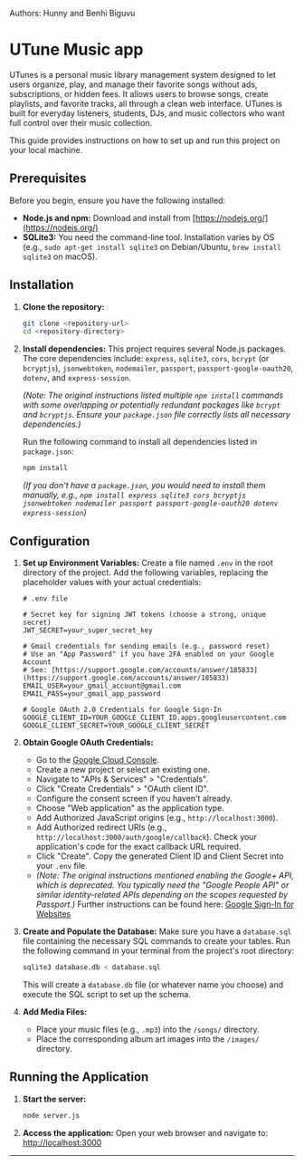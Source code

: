 Authors: Hunny and Benhi Biguvu
# UTune Music app

UTunes is a personal music library management system designed to let users organize, play, and manage their favorite songs without ads, subscriptions, or hidden fees. It allows users to browse songs, create playlists, and favorite tracks, all through a clean web interface. UTunes is built for everyday listeners, students, DJs, and music collectors who want full control over their music collection.

This guide provides instructions on how to set up and run this project on your local machine.

## Prerequisites

Before you begin, ensure you have the following installed:

* **Node.js and npm:** Download and install from [https://nodejs.org/](https://nodejs.org/)
* **SQLite3:** You need the command-line tool. Installation varies by OS (e.g., `sudo apt-get install sqlite3` on Debian/Ubuntu, `brew install sqlite3` on macOS).

## Installation

1.  **Clone the repository:**
    ```bash
    git clone <repository-url>
    cd <repository-directory>
    ```

2.  **Install dependencies:**
    This project requires several Node.js packages. The core dependencies include: `express`, `sqlite3`, `cors`, `bcrypt` (or `bcryptjs`), `jsonwebtoken`, `nodemailer`, `passport`, `passport-google-oauth20`, `dotenv`, and `express-session`.

    *(Note: The original instructions listed multiple `npm install` commands with some overlapping or potentially redundant packages like `bcrypt` and `bcryptjs`. Ensure your `package.json` file correctly lists all necessary dependencies.)*

    Run the following command to install all dependencies listed in `package.json`:
    ```bash
    npm install
    ```
    *(If you don't have a `package.json`, you would need to install them manually, e.g., `npm install express sqlite3 cors bcryptjs jsonwebtoken nodemailer passport passport-google-oauth20 dotenv express-session`)*

## Configuration

1.  **Set up Environment Variables:**
    Create a file named `.env` in the root directory of the project. Add the following variables, replacing the placeholder values with your actual credentials:

    ```plaintext
    # .env file

    # Secret key for signing JWT tokens (choose a strong, unique secret)
    JWT_SECRET=your_super_secret_key

    # Gmail credentials for sending emails (e.g., password reset)
    # Use an "App Password" if you have 2FA enabled on your Google Account
    # See: [https://support.google.com/accounts/answer/185833](https://support.google.com/accounts/answer/185833)
    EMAIL_USER=your_gmail_account@gmail.com
    EMAIL_PASS=your_gmail_app_password

    # Google OAuth 2.0 Credentials for Google Sign-In
    GOOGLE_CLIENT_ID=YOUR_GOOGLE_CLIENT_ID.apps.googleusercontent.com
    GOOGLE_CLIENT_SECRET=YOUR_GOOGLE_CLIENT_SECRET
    ```

2.  **Obtain Google OAuth Credentials:**
    * Go to the [Google Cloud Console](https://console.cloud.google.com/).
    * Create a new project or select an existing one.
    * Navigate to "APIs & Services" > "Credentials".
    * Click "Create Credentials" > "OAuth client ID".
    * Configure the consent screen if you haven't already.
    * Choose "Web application" as the application type.
    * Add Authorized JavaScript origins (e.g., `http://localhost:3000`).
    * Add Authorized redirect URIs (e.g., `http://localhost:3000/auth/google/callback`). Check your application's code for the exact callback URL required.
    * Click "Create". Copy the generated Client ID and Client Secret into your `.env` file.
    * *(Note: The original instructions mentioned enabling the Google+ API, which is deprecated. You typically need the "Google People API" or similar identity-related APIs depending on the scopes requested by Passport.)* Further instructions can be found here: [Google Sign-In for Websites](https://developers.google.com/identity/sign-in/web/sign-in)

3.  **Create and Populate the Database:**
    Make sure you have a `database.sql` file containing the necessary SQL commands to create your tables. Run the following command in your terminal from the project's root directory:
    ```bash
    sqlite3 database.db < database.sql
    ```
    This will create a `database.db` file (or whatever name you choose) and execute the SQL script to set up the schema.

4.  **Add Media Files:**
    * Place your music files (e.g., `.mp3`) into the `/songs/` directory.
    * Place the corresponding album art images into the `/images/` directory.

## Running the Application

1.  **Start the server:**
    ```bash
    node server.js
    ```

2.  **Access the application:**
    Open your web browser and navigate to:
    [http://localhost:3000](http://localhost:3000)
    

---
